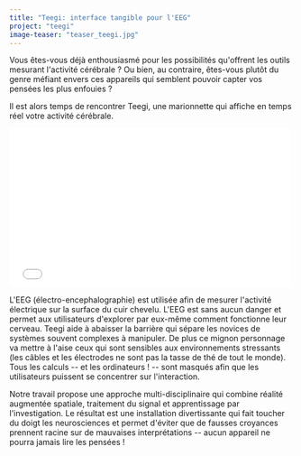 ```yaml
---
title: "Teegi: interface tangible pour l'EEG"
project: "teegi"
image-teaser: "teaser_teegi.jpg"
---
```


Vous êtes-vous déjà enthousiasmé pour les possibilités qu'offrent les outils mesurant l'activité cérébrale ? Ou bien, au contraire, êtes-vous plutôt du genre méfiant envers ces appareils qui semblent pouvoir capter vos pensées les plus enfouies ?

Il est alors temps de rencontrer Teegi, une marionnette qui affiche en temps réel votre activité cérébrale.

<iframe src="//player.vimeo.com/video/104486980" width="500" height="281" frameborder="0" webkitallowfullscreen mozallowfullscreen allowfullscreen ></iframe>

L'EEG (électro-encephalographie) est utilisée afin de mesurer l'activité électrique sur la surface du cuir chevelu. L'EEG est sans aucun danger et permet aux utilisateurs d'explorer par eux-même comment fonctionne leur cerveau. Teegi aide à abaisser la barrière qui sépare les novices de systèmes souvent complexes à manipuler. De plus ce mignon personnage va mettre à l'aise ceux qui sont sensibles aux environnements stressants (les câbles et les électrodes ne sont pas la tasse de thé de tout le monde). Tous les calculs -- et les ordinateurs ! -- sont masqués afin que les utilisateurs puissent se concentrer sur l'interaction.

Notre travail propose une approche multi-disciplinaire qui combine réalité augmentée spatiale, traitement du signal et apprentissage par l'investigation. Le résultat est une installation divertissante qui fait toucher du doigt les neurosciences et permet d'éviter que de fausses croyances prennent racine sur de mauvaises interprétations -- aucun appareil ne pourra jamais lire les pensées !
